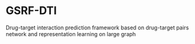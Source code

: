 # GSRF-DTI
Drug-target interaction prediction  framework based on drug-target pairs network and representation learning on large graph
